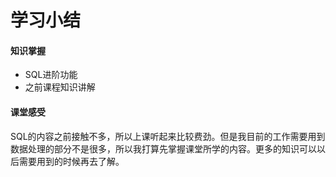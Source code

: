 # 学习小结

#### 知识掌握

- SQL进阶功能
- 之前课程知识讲解

#### 课堂感受

SQL的内容之前接触不多，所以上课听起来比较费劲。但是我目前的工作需要用到数据处理的部分不是很多，所以我打算先掌握课堂所学的内容。更多的知识可以以后需要用到的时候再去了解。

